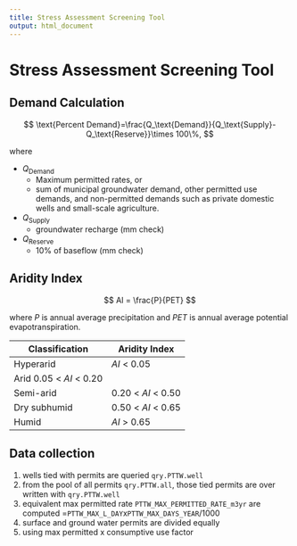 ```yaml
---
title: Stress Assessment Screening Tool
output: html_document
---
```



# Stress Assessment Screening Tool


## Demand Calculation

$$
    \text{Percent Demand}=\frac{Q_\text{Demand}}{Q_\text{Supply}-Q_\text{Reserve}}\times 100\%,
$$

where 
- $Q_\text{Demand}$
    - Maximum permitted rates, or
    - sum of municipal groundwater demand, other permitted use demands, and non-permitted demands such as private domestic wells and small-scale agriculture.
- $Q_\text{Supply}$
    - groundwater recharge (mm check)
- $Q_\text{Reserve}$
    - $10\%$ of baseflow (mm check)
    
    
## Aridity Index

$$
  AI = \frac{P}{PET}
$$

where $P$ is annual average precipitation and $PET$ is annual average potential evapotranspiration.

| Classification |	Aridity Index |
|---|---|
| Hyperarid | $AI$ < 0.05 |
| Arid 	0.05 < $AI$ < 0.20 |
| Semi-arid | 0.20 < $AI$ < 0.50 |
| Dry subhumid | 0.50 < $AI$ < 0.65 |
| Humid | $AI$ > 0.65 |


## Data collection

1. wells tied with permits are queried `qry.PTTW.well`
1. from the pool of all permits `qry.PTTW.all`, those tied permits are over written with `qry.PTTW.well`
1. equivalent max permitted rate `PTTW_MAX_PERMITTED_RATE_m3yr` are computed =`PTTW_MAX_L_DAY`x`PTTW_MAX_DAYS_YEAR`/1000
1. surface and ground water permits are divided equally
1. using max permitted x consumptive use factor